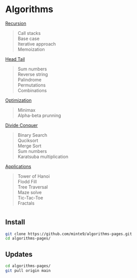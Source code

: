 # Algorithms

[Recursion](./main/recursion/)  
> Call stacks  
> Base case  
> Iterative approach  
> Memoization  

[Head Tail](./main/head_tail/)  
> Sum numbers  
> Reverse string  
> Palindrome  
> Permutations  
> Combinations  
    
[Optimization](./main/optimization/minimax)  
> Minimax  
> Alpha-beta prunning  

[Divide Conquer](./main/divide_conquer/)   
> Binary Search  
> Quciksort  
> Merge Sort  
> Sum numbers  
> Karatsuba multiplication  

[Applications](./main/applications/)  
> Tower of Hanoi  
> Flodd Fill  
> Tree Traversal  
> Maze solve  
> Tic-Tac-Toe  
> Fractals  
</pre>

#

## Install

~~~sh
git clone https://github.com/minte9/algorithms-pages.git
cd algorithms-pages/
~~~

## Updates

~~~sh
cd algorithms-pages/
git pull origin main
~~~
